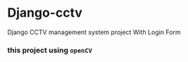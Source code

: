 # Django-cctv
Django CCTV management system project With Login Form
### this project using `openCV`
